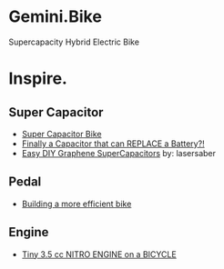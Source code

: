 # Gemini.Bike
Supercapacity Hybrid Electric Bike

# Inspire.
## Super Capacitor
- [Super Capacitor Bike](https://youtu.be/V_f8Q2_Q_J0)
- [Finally a Capacitor that can REPLACE a Battery?!](https://youtu.be/3gmxv7AgOMw)
- [Easy DIY Graphene SuperCapacitors](https://youtu.be/Ar3C5JgzhgE) by: lasersaber


## Pedal
- [Building a more efficient bike](https://youtu.be/xev18rBrNr0)

## Engine
- [Tiny 3.5 cc NITRO ENGINE on a BICYCLE](https://youtu.be/EXkV3dr5o94)
